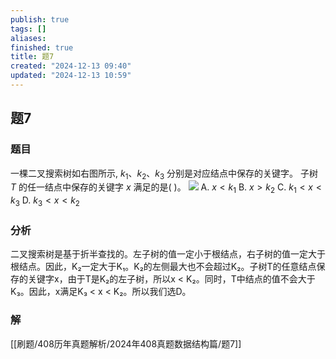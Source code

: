 ```yaml
---
publish: true
tags: []
aliases: 
finished: true
title: 题7
created: "2024-12-13 09:40"
updated: "2024-12-13 10:59"
---
```

## 题7
### 题目
 一棵二叉搜索树如右图所示, ${k}_{1}\text{、}{k}_{2}\text{、}{k}_{3}$ 分别是对应结点中保存的关键字。 子树 $T$ 的任一结点中保存的关键字 $x$ 满足的是( )。
![](https://img.hwenyi.tech/202412131732780.webp)
A. $x < {k}_{1}$
B. $x > {k}_{2}$
C. ${k}_{1} < x < {k}_{3}$
D. ${k}_{3} < x < {k}_{2}$
### 分析

二叉搜索树是基于折半查找的。左子树的值一定小于根结点，右子树的值一定大于根结点。因此，K₂一定大于K₁。K₂的左侧最大也不会超过K₂。子树T的任意结点保存的关键字x，由于T是K₂的左子树，所以x < K₂。同时，T中结点的值不会大于K₃。因此，x满足K₃ < x < K₂。所以我们选D。

### 解
[[刷题/408历年真题解析/2024年408真题数据结构篇/题7]]
